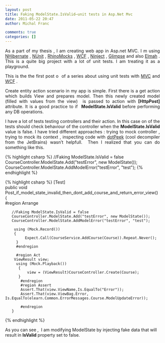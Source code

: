 ```yaml
---
layout: post
title: Faking ModelState.IsValid–unit tests in Asp.Net Mvc
date: 2011-05-22 20:47
author: Michal Franc

comments: true
categories: []
---
```

<p align="justify">As a part of my thesis , I am creating web app in Asp.net MVC. I m using <a href="http://nhforge.org/Default.aspx">NHibernate</a> , <a href="http://www.nunit.org/">NUnit</a> , <a href="https://github.com/hibernating-rhinos/rhino-mocks">RhinoMocks</a> , <a href="http://msdn.microsoft.com/en-us/netframework/aa663324">WCF</a> , <a href="http://ninject.org/">Ninject</a> , <a href="http://www.nuget.org/List/Packages/Glimpse">Glimpse</a> and also <a href="https://code.google.com/p/elmah/">Elmah</a> . This is a quite big project with a lot of unit tests. I am treating it as a playground.</p>
<p align="justify">This is the the first post o  of a series about using unit tests with <a href="http://www.asp.net/mvc">MVC</a> and <a href="http://msdn.microsoft.com/en-us/netframework/aa663324">WCF</a> .</p>
<p align="justify">Create entity action scenario in my app is simple. First there is a get action which builds View and prepares model. Then this newly created model (filled with values from the view)  is passed to action with <strong>[HttpPost]</strong> attribute. It is a good practice to if  <strong>ModelState.IsValid </strong>before performing any DB operations.</p>
<p align="justify">I have a lot of tests testing controllers and their action. In this case on of the tests should check behaviour of the controller when the <strong>ModelState.IsValid</strong> value is false. I have tried different approaches : trying to mock controller , trying to mock its context , inspecting code with <a href="http://www.jetbrains.com/decompiler/">dotPeek</a> (cool decompiler from the JetBrains) wasn’t helpfull.  Then I realized that you can do something like this.</p>


{% highlight csharp %}
//Faking ModelState.IsValid = false           
  CourseController.ModelState.Add("testError", new ModelState());     
  CourseController.ModelState.AddModelError("testError", "test");
{% endhighlight %}


{% highlight csharp %}
[Test]  
 public void Post_if_model_state_invalid_then_dont_add_course_and_return_error_view()   
{       
      #region Arrange   

       //Faking ModelState.IsValid = false      
       CourseController.ModelState.Add("testError", new ModelState());
       CourseController.ModelState.AddModelError("testError", "test");   

        using (Mock.Record()) 
        {    
             Expect.Call(CourseService.AddCourse(Course)).Repeat.Never();    
         }  
         #endregion    

         #region Act        
        ViewResult view;      
         using (Mock.Playback())   
          {   
              view = (ViewResult)CourseController.Create(Course);   
          }  
           #endregion    
           #region Assert    
           Assert.That(view.ViewName,Is.EqualTo("Error"));  
           Assert.That(view.ViewBag.Error, Is.EqualTo(elearn.Common.ErrorMessages.Course.ModelUpdateError));  

           #endregion  
       }
{% endhighlight %}

As you can see ,  I am modifying ModelState by injecting fake data that will result in <strong>IsValid</strong> property set to false.
